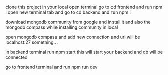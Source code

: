 clone this project in your local
open terminal go to cd frontend and run npm i
open new terminal tab and go to cd backend and run npm i

download mongodb community from google and install it and also the mongodb compass while installing community in local

open mongodb compass and add new connection and url will be localhost:27 something...

in backend terminal run npm start this will start your backend and db will be connected

go to frontend terminal and run npm run dev

